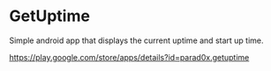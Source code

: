 # GetUptime
Simple android app that displays the current uptime and start up time.

https://play.google.com/store/apps/details?id=parad0x.getuptime
